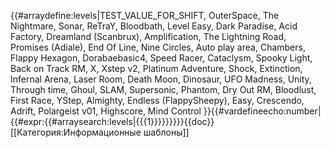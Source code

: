 {{#arraydefine:levels|TEST_VALUE_FOR_SHIFT,
OuterSpace,
The Nightmare,
Sonar,
ReTraY,
Bloodbath,
Level Easy,
Dark Paradise,
Acid Factory,
Dreamland (Scanbrux),
Amplification,
The Lightning Road,
Promises (Adiale),
End Of Line,
Nine Circles,
Auto play area,
Chambers,
Flappy Hexagon,
Dorabaebasic4,
Speed Racer,
Cataclysm,
Spooky Light,
Back on Track RM,
X,
Xstep v2,
Platinum Adventure,
Shock,
Extinction,
Infernal Arena,
Laser Room,
Death Moon,
Dinosaur,
UFO Madness,
Unity,
Through time,
Ghoul,
SLAM,
Supersonic,
Phantom,
Dry Out RM,
Bloodlust,
First Race,
YStep,
Almighty,
Endless (FlappySheepy),
Easy,
Crescendo,
Adrift,
Polargeist v01,
Highscore,
Mind Control
}}{{#vardefineecho:number|{{#expr:{{#arraysearch:levels|{{{1}}}}}}}}}<noinclude>{{doc}}[[Категория:Информационные шаблоны]]</noinclude>
